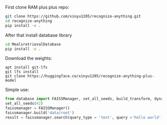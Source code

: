 First clone RAM plus plus repo:
```bash
git clone https://github.com/xinyu1205/recognize-anything.git
cd recognize-anything
pip install -e .
```
After that install database library
```bash
cd MealsretrievalDatabase
pip install -e .
```
Download the weights:
```
apt install git-lfs
git lfs install
git clone https://huggingface.co/xinyu1205/recognize-anything-plus-model
```
Simple use:
```python
from database import FAISSManager, set_all_seeds, build_transform, dynamic_preprocess, load_image
set_all_seeds(42)
faissmanager = FAISSManager()
faissmanager.build('data/root')
result = faissmanager.search(query_type = 'text', query ='hello world')
```


